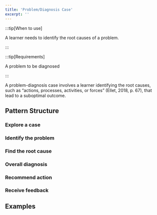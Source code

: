 ```yaml
---
title: 'Problem/Diagnosis Case'
excerpt: ''
---
```


:::tip[When to use]

A learner needs to identify the root causes of a problem.

:::

:::tip[Requirements]

A problem to be diagnosed

:::

A problem-diagnosis case involves a learner identifying the root causes, such as “actions, processes, activities, or forces” (Ellet, 2018, p. 67), that lead to a suboptimal outcome.

## Pattern Structure

### Explore a case

### Identify the problem

### Find the root cause

### Overall diagnosis

### Recommend action

### Receive feedback  

## Examples
